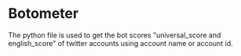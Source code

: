 # Botometer
The python file is used to get the bot scores "universal_score and english_score" of twitter accounts using account name or account id.
